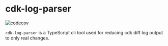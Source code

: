 # cdk-log-parser

[![codecov](https://codecov.io/gh/time-loop/cdk-log-parser/branch/main/graph/badge.svg?token=8Fijd8abTD)](https://codecov.io/gh/time-loop/cdk-log-parser)

`cdk-log-parser` is a TypeScript cli tool used for reducing cdk diff log output to only real changes.
